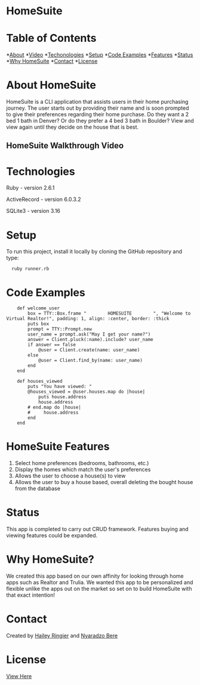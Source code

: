 # HomeSuite

# Table of Contents
*[About](#about-homesuite)
*[Video](#homesuite-walkthrough-video)
*[Techonologies](#technologies)
*[Setup](#setup)
*[Code Examples](#code-examples)
*[Features](#homesuite-features)
*[Status](#status)
*[Why HomeSuite](#why-homesuite)
*[Contact](#contact)
*[License](#license)




# About HomeSuite
HomeSuite is a CLI application that assists users in their home purchasing journey. The user starts out by providing their name and is soon prompted to give their preferences regarding their home purchase. Do they want a 2 bed 1 bath in Denver? Or do they prefer a 4 bed 3 bath in Boulder? View and view again until they decide on the house that is best.



## HomeSuite Walkthrough Video

# Technologies
Ruby - version 2.6.1

ActiveRecord - version 6.0.3.2

SQLite3 - version 3.16

# Setup
To run this project, install it locally by cloning the GitHub repository and type:
```
  ruby runner.rb

```
# Code Examples

```
    def welcome_user
        box = TTY::Box.frame "        HOMESUITE        ", "Welcome to Virtual Realtor!", padding: 1, align: :center, border: :thick
        puts box
        prompt = TTY::Prompt.new
        user_name = prompt.ask("May I get your name?")
        answer = Client.pluck(:name).include? user_name
        if answer == false 
            @user = Client.create(name: user_name)
        else
            @user = Client.find_by(name: user_name)
        end
    end
```
```
    def houses_viewed
        puts "You have viewed: "
        @houses_viewed = @user.houses.map do |house|
            puts house.address
            house.address
        # end.map do |house|
        #     house.address
        end
    end
```
# HomeSuite Features
1. Select home preferences (bedrooms, bathrooms, etc.)
2. Display the homes which match the user's preferences
3. Allows the user to choose a house(s) to view
4. Allows the user to buy a house based, overall deleting the bought house from the database

# Status
This app is completed to carry out CRUD framework. Features buying and viewing features could be expanded.

# Why HomeSuite?
We created this app based on our own affinity for looking through home apps such as Realtor and Trulia. We wanted this app to be personalized and flexible unlike the apps out on the market so set on to build HomeSuite with that exact intention!

# Contact
Created by [Hailey Ringier](https://www.linkedin.com/in/hailey-ringier/) and [Nyaradzo Bere](http://www.linkedin.com/in/nyaradzo-bere)

# License
[View Here](License.txt)
